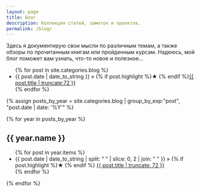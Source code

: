 ```yaml
---
layout: page
title: Блог
description: Коллекция статей, заметок и проектов. 
permalink: /blog/
---
```


Здесь я документирую свои мысли по различным темам, а также обзоры по прочитанным книгам или пройденным курсам. Надеюсь, мой блог поможет вам узнать, что-то новое и полезное...
<ul>
  {% for post in site.categories.blog %}
    <li>
        <span>{{ post.date | date_to_string }}</span> » {% if post.highlight %}&starf; {% endif %}<a href="{{ post.url }}" title="{{ post.title }}">{{ post.title | truncate:72 }}</a>
    </li>
  {% endfor %}
</ul>

{% assign posts_by_year = site.categories.blog | group_by_exp:"post", "post.date | date: '%Y'" %}

{% for year in posts_by_year %}
<h2>{{ year.name }}</h2>
<ul>
  {% for post in year.items %}
    <li>
      {{ post.date | date_to_string  | split: " " | slice: 0, 2 | join: " " }} » 
      {% if post.highlight %}&starf; {% endif %}
      <a href="{{ post.url }}" title="{{ post.title }}">
        {{ post.title | truncate: 72 }}
      </a>
    </li>
  {% endfor %}
</ul>
{% endfor %}
